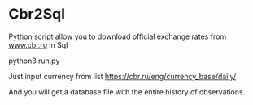 # Cbr2Sql
Python script allow you to download official exchange rates from www.cbr.ru in Sql

python3 run.py 

Just input currency from list https://cbr.ru/eng/currency_base/daily/

And you will get a database  file with  the entire history of observations.


